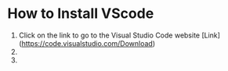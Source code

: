 # **How to Install VScode**
1) Click on the link to go to the Visual Studio Code website [Link] (https://code.visualstudio.com/Download)
2) 
3) 
